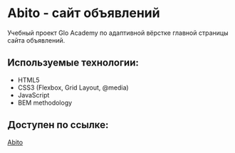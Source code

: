 # Abito - сайт объявлений
Учебный проект Glo Academy по адаптивной вёрстке главной страницы сайта объявлений.
## Используемые технологии:
- HTML5
- CSS3 (Flexbox, Grid Layout, @media)
- JavaScript
- BEM methodology
## Доступен по ссылке:
[Abito](https://lattecup.github.io/Abito/index.html)

